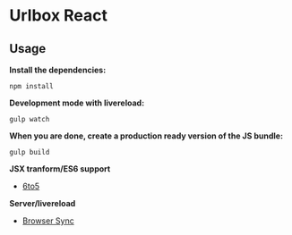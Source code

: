 # Urlbox React


## Usage


__Install the dependencies:__

`npm install`

__Development mode with livereload:__

`gulp watch`

__When you are done, create a production ready version of the JS bundle:__

`gulp build`


__JSX tranform/ES6 support__
- [6to5](https://github.com/6to5/6to5)


__Server/livereload__
- [Browser Sync](http://www.browsersync.io/)
